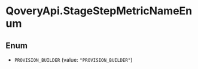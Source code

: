 # QoveryApi.StageStepMetricNameEnum

## Enum


* `PROVISION_BUILDER` (value: `"PROVISION_BUILDER"`)


